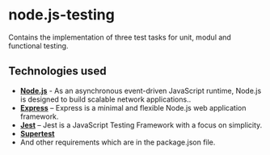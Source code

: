 # node.js-testing

Contains the implementation of three test tasks for unit, modul and functional testing.

## Technologies used

- **[Node.js](https://nodejs.org/en/)** - As an asynchronous event-driven JavaScript runtime, Node.js is designed to build scalable network applications..
- **[Express](https://expressjs.com/)** – Express is a minimal and flexible Node.js web application framework.
- **[Jest](https://jestjs.io/)** – Jest is a JavaScript Testing Framework with a focus on simplicity.
- **[Supertest](https://github.com/ladjs/supertest)**
- And other requirements which are in the package.json file.
